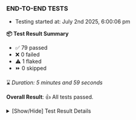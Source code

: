 ### END-TO-END TESTS

- Testing started at: July 2nd 2025, 6:00:06 pm

**📦 Test Result Summary**

- ✅ 79 passed
- ❌ 0 failed
- ⚠️ 1 flaked
- ⏩ 0 skipped

⌛ _Duration: 5 minutes and 59 seconds_

**Overall Result**: 👍 All tests passed.



<details>
    <summary>[Show/Hide] Test Result Details</summary>
    <div markdown="1">

| Test | Browser | Test Case | Tags | Result |
| :---: | :---: | :--- | :---: | :---: |
| 1 | chromium-meshery-provider | Transition to not found state and then back to connected state |  | ⚠️ |

</div>
</details>


<!-- To see the full report, please visit our CI/CD pipeline with reporter. -->